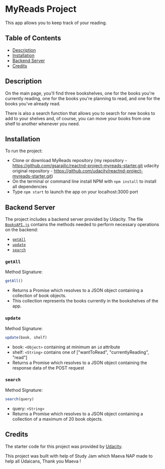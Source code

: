# MyReads Project

This app allows you to keep track of your reading.

## Table of Contents

- [Description](#description)
- [Installation](#installation)
- [Backend Server](#backend-server)
- [Credits](#credits)

## Description

On the main page, you'll find three bookshelves, one for the books you're
currently reading, one for the books you're planning to read, and one for the
books you've already read.

There is also a search function that allows you to search for new books to add
to your shelves and, of course, you can move your books from one shelf to
another whenever you need.

## Installation

To run the project:

* Clone or download MyReads repository 
(my repository - https://github.com/gsarajlic/reactnd-project-myreads-starter.git
udacity original repository - https://github.com/udacity/reactnd-project-myreads-starter.git)
* On the terminal or command line install NPM with `npm install` to install all dependencies
* Type `npm start` to launch the app on your localhost:3000 port

## Backend Server

The project includes a backend server provided by Udacity. The file [`BooksAPI.js`](src/BooksAPI.js) contains the methods needed to perform necessary operations on
the backend:

* [`getAll`](#getall)
* [`update`](#update)
* [`search`](#search)

### `getAll`

Method Signature:

```js
getAll()
```

* Returns a Promise which resolves to a JSON object containing a collection of
book objects.
* This collection represents the books currently in the bookshelves of the app.

### `update`

Method Signature:

```js
update(book, shelf)
```

* book: `<Object>` containing at minimum an `id` attribute
* shelf: `<String>` contains one of ["wantToRead", "currentlyReading", "read"] 
* Returns a Promise which resolves to a JSON object containing the response data of the POST request

### `search`

Method Signature:

```js
search(query)
```

* query: `<String>`
* Returns a Promise which resolves to a JSON object containing a collection of a
maximum of 20 book objects.

## Credits
The starter code for this project was provided by [Udacity](https://github.com/udacity/reactnd-project-myreads-starter).

This project was built with help of Study Jam which Maeva NAP made to help all Udaicans, Thank you Maeva !

